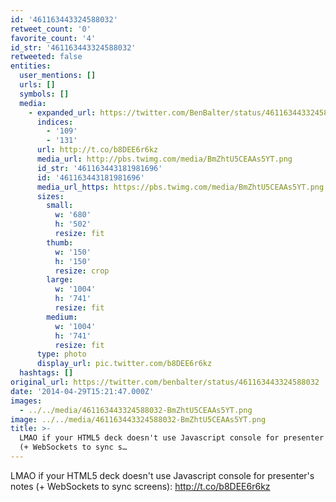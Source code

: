 ```yaml
---
id: '461163443324588032'
retweet_count: '0'
favorite_count: '4'
id_str: '461163443324588032'
retweeted: false
entities:
  user_mentions: []
  urls: []
  symbols: []
  media:
    - expanded_url: https://twitter.com/BenBalter/status/461163443324588032/photo/1
      indices:
        - '109'
        - '131'
      url: http://t.co/b8DEE6r6kz
      media_url: http://pbs.twimg.com/media/BmZhtU5CEAAs5YT.png
      id_str: '461163443181981696'
      id: '461163443181981696'
      media_url_https: https://pbs.twimg.com/media/BmZhtU5CEAAs5YT.png
      sizes:
        small:
          w: '680'
          h: '502'
          resize: fit
        thumb:
          w: '150'
          h: '150'
          resize: crop
        large:
          w: '1004'
          h: '741'
          resize: fit
        medium:
          w: '1004'
          h: '741'
          resize: fit
      type: photo
      display_url: pic.twitter.com/b8DEE6r6kz
  hashtags: []
original_url: https://twitter.com/benbalter/status/461163443324588032
date: '2014-04-29T15:21:47.000Z'
images:
  - ../../media/461163443324588032-BmZhtU5CEAAs5YT.png
image: ../../media/461163443324588032-BmZhtU5CEAAs5YT.png
title: >-
  LMAO if your HTML5 deck doesn't use Javascript console for presenter's notes
  (+ WebSockets to sync s…
---
```


LMAO if your HTML5 deck doesn't use Javascript console for presenter's notes (+ WebSockets to sync screens): http://t.co/b8DEE6r6kz